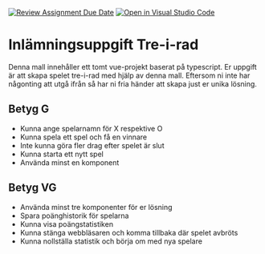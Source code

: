 [![Review Assignment Due Date](https://classroom.github.com/assets/deadline-readme-button-24ddc0f5d75046c5622901739e7c5dd533143b0c8e959d652212380cedb1ea36.svg)](https://classroom.github.com/a/-8w725Ou)
[![Open in Visual Studio Code](https://classroom.github.com/assets/open-in-vscode-718a45dd9cf7e7f842a935f5ebbe5719a5e09af4491e668f4dbf3b35d5cca122.svg)](https://classroom.github.com/online_ide?assignment_repo_id=10822963&assignment_repo_type=AssignmentRepo)
# Inlämningsuppgift Tre-i-rad

Denna mall innehåller ett tomt vue-projekt baserat på typescript. Er uppgift är att skapa spelet tre-i-rad med hjälp av denna mall. Eftersom ni inte har någonting att utgå ifrån så har ni fria händer att skapa just er unika lösning.

## Betyg G

- Kunna ange spelarnamn för X respektive O
- Kunna spela ett spel och få en vinnare
- Inte kunna göra fler drag efter spelet är slut
- Kunna starta ett nytt spel
- Använda minst en komponent

## Betyg VG

- Använda minst tre komponenter för er lösning
- Spara poänghistorik för spelarna
- Kunna visa poängstatistiken
- Kunna stänga webbläsaren och komma tillbaka där spelet avbröts
- Kunna nollställa statistik och börja om med nya spelare
